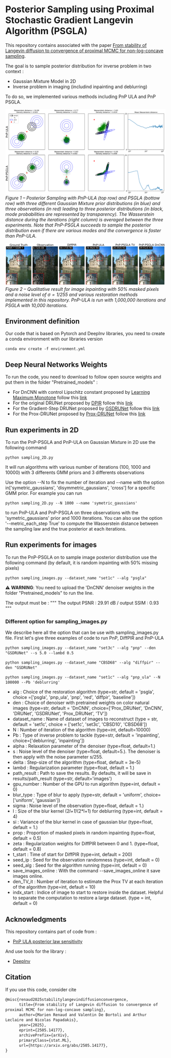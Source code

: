 # Posterior Sampling using Proximal Stochastic Gradient Langevin Algorithm (PSGLA)

This repository contains associated with the paper [From stability of Langevin diffusion to convergence of proximal MCMC for non-log-concave sampling](https://arxiv.org/abs/2505.14177).

The goal is to sample posterior distribution for inverse problem in two context :
- Gaussian Mixture Model in 2D
- Inverse problem in imaging (includind inpainting and deblurring)

To do so, we implemented various methods including PnP ULA and PnP PSGLA.

![Figure GMM](figures/figure_paper_GMM_2D10000.png)
*Figure 1 – Posterior Sampling with PnP-ULA (top row) and PSGLA (bottow row) with three different Gaussian Mixture prior distributions (in blue) and three observations (in red) leading to three posterior distributions (in black, mode probabilities are represented by transparency). The Wasserstein distance during the iterations (right column) is averaged between the three experiments. Note that PnP-PSGLA succeeds to sample the posterior distribution even if there are various modes and the convergence is faster than PnP-ULA.*

![Figure image sampling](figures/Results_restoration_inpainting_various_methods.png)
*Figure 2 – Qualitative result for image inpainting with 50\% masked pixels and a noise level of $\sigma = 1 / 255$ and various restoration methods implemented in this repository. PnP-ULA is run with 1,000,000 iterations and PSGLA with 10,000 iterations.*


## Environment definition

Our code that is based on Pytorch and DeepInv libraries, you need to create a conda environment with our libraries version

```
conda env create -f environment.yml
```

## Deep Neural Networks Weights 

To run the code, you need to download to follow open source weights and put them in the folder "Pretrained_models" :
- For DnCNN with control Lipschitz constant proposed by [Learning Maximum Monotone](https://github.com/matthieutrs/LMMO_lightning) follow this [link](https://huggingface.co/deepinv/dncnn/resolve/main/dncnn_sigma2_color.pth?download=true)
- For the original DRUNet proposed by [DPIR](https://github.com/cszn/DPIR) follow this [link](https://huggingface.co/deepinv/drunet/resolve/main/drunet_deepinv_color.pth?download=true)
- For the Gradient-Step DRUNet proposed by [GSDRUNet](https://github.com/samuro95/GSPnP) follow this [link](https://huggingface.co/deepinv/gradientstep/resolve/main/GSDRUNet.ckpt)
- For the Prox-DRUNet proposed by [Prox-DRUNet](https://github.com/samuro95/Prox-PnP) follow this [link](https://plmbox.math.cnrs.fr/f/faf7d62213e449fa9c8a/?dl=1)

## Run experiments in 2D

To run the PnP-PSGLA and PnP-ULA on Gaussian Mixture in 2D use the following command

```
python sampling_2D.py 
```
It will run algorithms with various number of iterations (100, 1000 and 10000) with 3 differents GMM priors and 3 differents observations

Use the option --N to fix the number of iteration and --name with the option in['symetric_gaussians', 'disymmetric_gaussians', 'cross'] for a specific GMM prior. For example you can run
```
python sampling_2D.py --N 1000 --name 'symetric_gaussians'
```
to run PnP-ULA and PnP-PSGLA on three observations with the 'symetric_gaussians' prior and 1000 iterations. You can also use the option '--metric_each_step True' to compute the Wasserstein distance between the sampling law and the true posterior at each iterations.

## Run experiments for images

To run the PnP-PSGLA on to sample image posterior distribution use the following command (by default, it is random inpainting with 50% missing pixels)

```
python sampling_images.py --dataset_name "set1c" --alg "psgla"
```
:warning: **WARNING**: You need to upload the 'DnCNN' denoiser weights in the folder "Pretrained_models" to run the line.

The output must be :
"""
The output PSNR : 29.91 dB / output SSIM : 0.93
"""

### Different option for sampling_images.py
We describe here all the option that can be use with sampling_images.py file. First let's give three examples of code to run PnP, DiffPIR and PnP-ULA
```
python sampling_images.py --dataset_name "set3c" --alg "pnp" --den "GSDRUNet" --s 5.0 --lambd 0.5
```
```
python sampling_images.py --dataset_name "CBSD68" --alg "diffpir" --den "GSDRUNet"
```
```
python sampling_images.py --dataset_name "set1c" --alg "pnp_ula" --N 100000 --Pb 'deblurring'
```
- alg : Choice of the restoration algorithm (type=str, default = 'psgla', choice =['psgla', 'pnp_ula', 'pnp', 'red', 'diffpir', 'baseline'])
- den : Choice of denoiser with pretrained weights on color natural images (type=str, default = 'DnCNN', choice=['Prox_DRUNet', 'DnCNN', 'DRUNet', 'GSDRUNet', 'Prox_DRUNet', 'TV'])
- dataset_name : Name of dataset of images to reconstruct (type = str, default = 'set1c', choice = ['set1c', 'set3c', 'CBSD10', 'CBSD68'])
- N : Number of iteration of the algorithm (type=int, default=10000)
- Pb : Type of inverse problem to tackle (type=str, default = 'inpainting', choice=['deblurring', 'inpainting'])
- alpha : Relaxation parameter of the denoiser (type=float, default=1.)
- s : Noise level of the denoiser (type=float, default=5.). The denoiser is then apply with the noise parameter s/255.
- delta : Step-size of the algorithm (type=float, default = 3e-5)
- lambd : Regularization parameter (type=float, default = 1.)
- path_result : Path to save the results. By defaults, it will be save in results/path_result (type=str, default='images')
- gpu_number : Number of the GPU to run algorithm (type=int, default = 0)
- blur_type : Type of blur to apply (type=str, default = 'uniform', choice=['uniform', 'gaussian'])
- sigma : Noise level of the observation (type=float, default = 1.)
- l : Size of the blur kernel (2*l+1)*(2*l+1) for deblurring (type=int, default = 4)
- si : Variance of the blur kernel in case of gaussian blur  (type=float, default = 1.)
- prop : Proportion of masked pixels in random inpainting (type=float, default = 0.5)
- zeta : Regularization weights for DiffPIR between 0 and 1. (type=float, default = 0.8)
- t_start : Time of start for DiffPIR (type=int, default = 200)
- seed_ip : Seed for the observation randomness (type=int, default = 0)
- seed_alg : Seed for the algorithm running (type=int, default = 0)
- save_images_online : With the command --save_images_online it save images online.
- den_TV_it : Number of iteration to estimate the Prox TV at each iteration of the algorithm (type=int, default = 10)
- indx_start : Indice of image to start to restore inside the dataset. Helpful to separate the computation to restore a large dataset. (type = int, default = 0)

## Acknowledgments 

This repository contains part of code from :
- [PnP ULA posterior law sensitivity](https://github.com/Marien-RENAUD/PnP_ULA_posterior_law_sensivity)

And use tools for the library :
- [DeepInv](https://deepinv.github.io/deepinv/)

## Citation
If you use this code, consider cite
```
@misc{renaud2025stabilitylangevindiffusionconvergence,
      title={From stability of Langevin diffusion to convergence of proximal MCMC for non-log-concave sampling}, 
      author={Marien Renaud and Valentin De Bortoli and Arthur Leclaire and Nicolas Papadakis},
      year={2025},
      eprint={2505.14177},
      archivePrefix={arXiv},
      primaryClass={stat.ML},
      url={https://arxiv.org/abs/2505.14177}, 
}
```